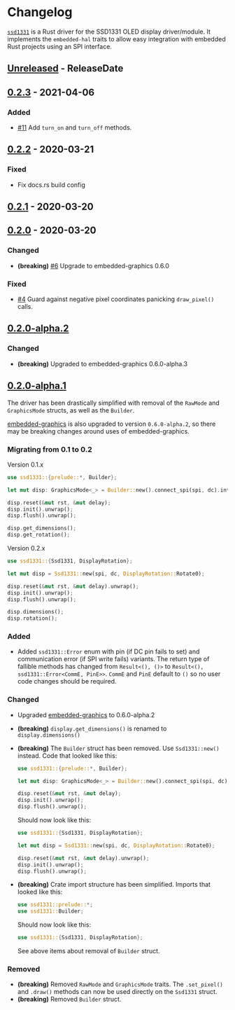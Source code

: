 # Changelog

[`ssd1331`](https://crates.io/crates/ssd1331) is a Rust driver for the SSD1331 OLED display
driver/module. It implements the `embedded-hal` traits to allow easy integration with embedded Rust
projects using an SPI interface.

<!-- next-header -->

## [Unreleased] - ReleaseDate

## [0.2.3] - 2021-04-06

### Added

- [#11](https://github.com/jamwaffles/ssd1331/pull/11) Add `turn_on` and `turn_off` methods.

## [0.2.2] - 2020-03-21

### Fixed

- Fix docs.rs build config

## [0.2.1] - 2020-03-20

## [0.2.0] - 2020-03-20

### Changed

- **(breaking)** [#6](https://github.com/jamwaffles/ssd1331/pull/6) Upgrade to embedded-graphics 0.6.0

### Fixed

- [#4](https://github.com/jamwaffles/ssd1331/pull/4) Guard against negative pixel coordinates panicking `draw_pixel()` calls.

## [0.2.0-alpha.2]

### Changed

- **(breaking)** Upgraded to embedded-graphics 0.6.0-alpha.3

## [0.2.0-alpha.1]

The driver has been drastically simplified with removal of the `RawMode` and `GraphicsMode` structs, as well as the `Builder`.

[embedded-graphics](https://crates.io/crates/embedded-graphics) is also upgraded to version `0.6.0-alpha.2`, so there may be breaking changes around uses of embedded-graphics.

### Migrating from 0.1 to 0.2

Version 0.1.x

```rust
use ssd1331::{prelude::*, Builder};

let mut disp: GraphicsMode<_> = Builder::new().connect_spi(spi, dc).into();

disp.reset(&mut rst, &mut delay);
disp.init().unwrap();
disp.flush().unwrap();

disp.get_dimensions();
disp.get_rotation();
```

Version 0.2.x

```rust
use ssd1331::{Ssd1331, DisplayRotation};

let mut disp = Ssd1331::new(spi, dc, DisplayRotation::Rotate0);

disp.reset(&mut rst, &mut delay).unwrap();
disp.init().unwrap();
disp.flush().unwrap();

disp.dimensions();
disp.rotation();
```

### Added

- Added `ssd1331::Error` enum with pin (if DC pin fails to set) and communication error (if SPI write fails) variants. The return type of fallible methods has changed from `Result<(), ()>` to `Result<(), ssd1331::Error<CommE, PinE>>`. `CommE` and `PinE` default to `()` so no user code changes should be required.

### Changed

- Upgraded [embedded-graphics](https://crates.io/crates/embedded-graphics) to 0.6.0-alpha.2
- **(breaking)** `display.get_dimensions()` is renamed to `display.dimensions()`
- **(breaking)** The `Builder` struct has been removed. Use `Ssd1331::new()` instead. Code that looked like this:

  ```rust
  use ssd1331::{prelude::*, Builder};

  let mut disp: GraphicsMode<_> = Builder::new().connect_spi(spi, dc).into();

  disp.reset(&mut rst, &mut delay);
  disp.init().unwrap();
  disp.flush().unwrap();
  ```

  Should now look like this:

  ```rust
  use ssd1331::{Ssd1331, DisplayRotation};

  let mut disp = Ssd1331::new(spi, dc, DisplayRotation::Rotate0);

  disp.reset(&mut rst, &mut delay).unwrap();
  disp.init().unwrap();
  disp.flush().unwrap();
  ```

- **(breaking)** Crate import structure has been simplified. Imports that looked like this:

  ```rust
  use ssd1331::prelude::*;
  use ssd1331::Builder;
  ```

  Should now look like this:

  ```rust
  use ssd1331::{Ssd1331, DisplayRotation};
  ```

  See above items about removal of `Builder` struct.

### Removed

- **(breaking)** Removed `RawMode` and `GraphicsMode` traits. The `.set_pixel()` and `.draw()` methods can now be used directly on the `Ssd1331` struct.
- **(breaking)** Removed `Builder` struct.

<!-- next-url -->
[unreleased]: https://github.com/jamwaffles/ssd1331/compare/v0.2.3...HEAD
[0.2.3]: https://github.com/jamwaffles/ssd1331/compare/v0.2.2...v0.2.3

[0.2.2]: https://github.com/jamwaffles/ssd1331/compare/v0.2.1...v0.2.2
[0.2.1]: https://github.com/jamwaffles/ssd1331/compare/v0.2.0...v0.2.1
[0.2.0]: https://github.com/jamwaffles/ssd1331/compare/v0.2.0-alpha.2...v0.2.0
[0.2.0-alpha.2]: https://github.com/jamwaffles/ssd1331/compare/v0.2.0-alpha.1...v0.2.0-alpha.2
[0.2.0-alpha.1]: https://github.com/jamwaffles/ssd1331/compare/0.1.3...v0.2.0-alpha.1
